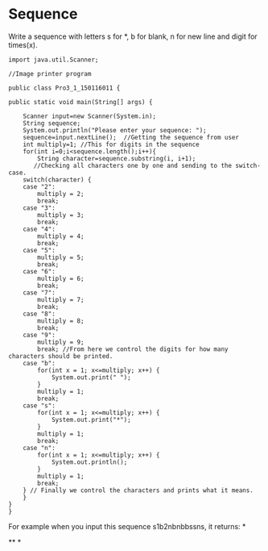 # Sequence
Write a sequence with letters s for *, b for blank, n for new line and digit for times(x).


	import java.util.Scanner;

	//Image printer program

	public class Pro3_1_150116011 {

	public static void main(String[] args) {
		
		Scanner input=new Scanner(System.in);
        String sequence;
        System.out.println("Please enter your sequence: ");
        sequence=input.nextLine();  //Getting the sequence from user
        int multiply=1; //This for digits in the sequence
        for(int i=0;i<sequence.length();i++){
            String character=sequence.substring(i, i+1);
           //Checking all characters one by one and sending to the switch-case.
        switch(character) {
        case "2":
        	multiply = 2;
        	break;
        case "3":
        	multiply = 3;
        	break;
        case "4":
        	multiply = 4;
        	break;
        case "5":
        	multiply = 5;
        	break;
        case "6":
        	multiply = 6;
        	break;
        case "7":
        	multiply = 7;
        	break;
        case "8":
        	multiply = 8;
        	break;
        case "9":
        	multiply = 9;
        	break; //From here we control the digits for how many characters should be printed.
        case "b":
        	for(int x = 1; x<=multiply; x++) {
        		System.out.print(" ");
        	}
        	multiply = 1;
        	break;
        case "s":
        	for(int x = 1; x<=multiply; x++) {
        		System.out.print("*");
        	}
        	multiply = 1;
        	break;
        case "n":
        	for(int x = 1; x<=multiply; x++) {
        		System.out.println();
        	}
        	multiply = 1;
        	break;
        } // Finally we control the characters and prints what it means.
        }
	}
	}
For example when you input this sequence s1b2nbnbbssns,
it returns:
* 

 
  **
*
